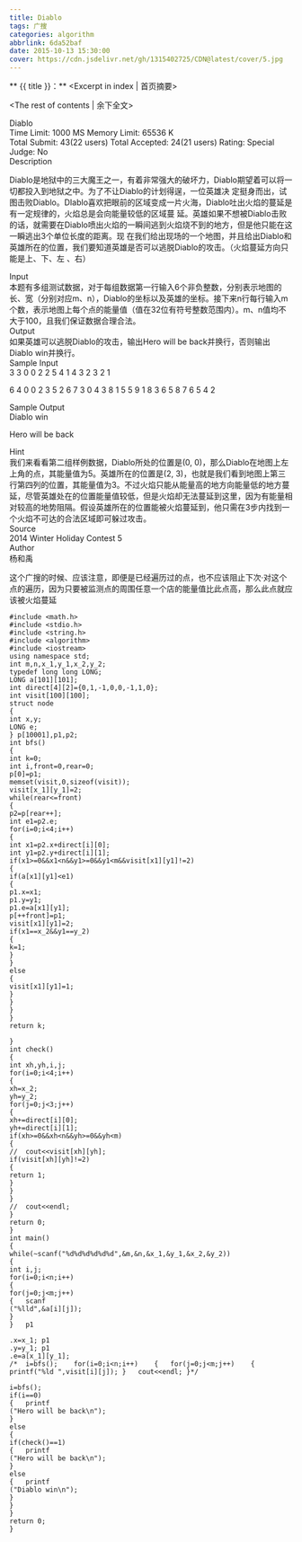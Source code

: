 ```yaml
---
title: Diablo
tags: 广搜
categories: algorithm
abbrlink: 6da52baf
date: 2015-10-13 15:30:00
cover: https://cdn.jsdelivr.net/gh/1315402725/CDN@latest/cover/5.jpg
---
```


** {{ title }}：** <Excerpt in index | 首页摘要>
<!-- more -->
<The rest of contents | 余下全文>

Diablo   
Time Limit: 1000 MS	Memory Limit: 65536 K   
Total Submit: 43(22 users)	Total Accepted: 24(21 users)	Rating: 	Special Judge: No   
Description   


Diablo是地狱中的三大魔王之一，有着非常强大的破坏力，Diablo期望着可以将一切都投入到地狱之中。为了不让Diablo的计划得逞，一位英雄决   定挺身而出，试图击败Diablo。DIablo喜欢把眼前的区域变成一片火海，Diablo吐出火焰的蔓延是有一定规律的，火焰总是会向能量较低的区域蔓   延。英雄如果不想被Diablo击败的话，就需要在Diablo喷出火焰的一瞬间逃到火焰烧不到的地方，但是他只能在这一瞬逃出3个单位长度的距离。现   在我们给出现场的一个地图，并且给出Diablo和英雄所在的位置，我们要知道英雄是否可以逃脱Diablo的攻击。（火焰蔓延方向只能是上、下、左   、右）   

Input   
本题有多组测试数据，对于每组数据第一行输入6个非负整数，分别表示地图的长、宽（分别对应m、n），Diablo的坐标以及英雄的坐标。接下来n行每行输入m个数，表示地图上每个点的能量值（值在32位有符号整数范围内）。m、n值均不大于100，且我们保证数据合理合法。   
Output   
如果英雄可以逃脱Diablo的攻击，输出Hero will be back并换行，否则输出Diablo win并换行。   
Sample Input   
3 3 0 0 2 2 5 4 1 4 3 2 3 2 1   

 

6 4 0 0 2 3 5 2 6 7 3 0 4 3 8 1 5 5 9 1 8 3 6 5 8 7 6 5 4 2   

Sample Output   
Diablo win   

Hero will be back   

 

Hint   
我们来看看第二组样例数据，Diablo所处的位置是(0, 0)，那么Diablo在地图上左上角的点，其能量值为5。英雄所在的位置是(2, 3)，也就是我们看到地图上第三行第四列的位置，其能量值为3。不过火焰只能从能量高的地方向能量低的地方蔓延，尽管英雄处在的位置能量值较低，但是火焰却无法蔓延到这里，因为有能量相对较高的地势阻隔。假设英雄所在的位置能被火焰蔓延到，他只需在3步内找到一个火焰不可达的合法区域即可躲过攻击。   
Source   
2014 Winter Holiday Contest 5   
Author   
杨和禹   

这个广搜的时候、应该注意，即便是已经遍历过的点，也不应该阻止下次·对这个点的遍历，因为只要被监测点的周围任意一个店的能量值比此点高，那么此点就应该被火焰蔓延   


```
#include <math.h>
#include <stdio.h>
#include <string.h>
#include <algorithm>
#include <iostream>
using namespace std;
int m,n,x_1,y_1,x_2,y_2;
typedef long long LONG;
LONG a[101][101];
int direct[4][2]={0,1,-1,0,0,-1,1,0};
int visit[100][100];
struct node
{
int x,y;
LONG e;
} p[10001],p1,p2;
int bfs()
{
int k=0;
int i,front=0,rear=0;
p[0]=p1;
memset(visit,0,sizeof(visit));
visit[x_1][y_1]=2;
while(rear<=front)
{
p2=p[rear++];
int e1=p2.e;
for(i=0;i<4;i++)
{
int x1=p2.x+direct[i][0];
int y1=p2.y+direct[i][1];
if(x1>=0&&x1<n&&y1>=0&&y1<m&&visit[x1][y1]!=2)
{
if(a[x1][y1]<e1)
{
p1.x=x1;
p1.y=y1;
p1.e=a[x1][y1];
p[++front]=p1;
visit[x1][y1]=2;
if(x1==x_2&&y1==y_2)
{
k=1;
}
}
else
{
visit[x1][y1]=1;
}
}
}
}
return k;

}
int check()
{
int xh,yh,i,j;
for(i=0;i<4;i++)
{
xh=x_2;
yh=y_2;
for(j=0;j<3;j++)
{
xh+=direct[i][0];
yh+=direct[i][1];
if(xh>=0&&xh<n&&yh>=0&&yh<m)
{
//	cout<<visit[xh][yh];
if(visit[xh][yh]!=2)
{
return 1;
}
}
}
//	cout<<endl;
}
return 0;
}
int main()
{
while(~scanf("%d%d%d%d%d%d",&m,&n,&x_1,&y_1,&x_2,&y_2))	
{	
int i,j;	
for(i=0;i<n;i++)	
{	
for(j=0;j<m;j++)	
{	scanf
("%lld",&a[i][j]);	
}	
}	p1

.x=x_1;	p1
.y=y_1;	p1
.e=a[x_1][y_1];
/*	i=bfs();	for(i=0;i<n;i++)	{	for(j=0;j<m;j++)	{	printf("%ld ",visit[i][j]);	}	cout<<endl;	}*/

i=bfs();	
if(i==0)	
{	printf
("Hero will be back\n");	
}	
else	
{	
if(check()==1)	
{	printf
("Hero will be back\n");	
}	
else	
{	printf
("Diablo win\n");	
}	
}	
}	
return 0;
}
```
